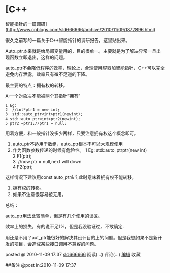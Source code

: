 #  [C++
智能指针的一篇调研](http://www.cnblogs.com/sld666666/archive/2010/11/09/1872896.html)

很久之前写的一篇关于C++智能指针的调研报告，这里贴出来。

Auto_ptr本来就是给局部变量用的，目的很单一。主要就是为了解决异常一旦出现函数立即退出，这样的问题。

auto_ptr不会降低程序的效率，理论上，合理使用容器加智能指针，C++可以完全避免内存泄露，效率只有微不足道的下降。

最主要的特点：拥有权的转移。

A:一个对象决不能被两个其指针“拥有”

    1 Eg:  
    2  //int*ptr1 = new int;  
    3  std::auto_ptr<int>ptr1(newint);  
    4 std::auto_ptr<int>ptr2(newint);  
    5 ptr2 =ptr1;//ptr1 = null;

用着方便，和一般指针没多少两样，只要注意拥有权这个概念即可。

  1. auto_ptr不适用于数组，auto_ptr根本不可以大规模使用
  2. 作为函数参数传递的时候有危险性。
    1 Eg: std::auto_ptr<int>ptr(new int)  
    2         F1(ptr);  
    3  //now ptr = null,next will down  
    4 F2(ptr);

这样情况下建议用const auto_ptr<int>& ?,此时意味着拥有权不能转移。

  1. 拥有权的转移。
  2. 如果不注意很容易被无用。

总结：

auto_ptr用法比较简单，但是有几个使用的误区。

效率上的损失，有的说不足1%，但是我没验证过，不敢确定.

用还是不用？aut_ptr能很好的解决其设计目的上的问题。但是我想如果不是新开发的项目，会造成某些接口调用不兼容的问题。

posted @ 2010-11-09 17:37 [sld666666](http://www.cnblogs.com/sld666666/)
阅读(...) 评论(...) [编辑](https://i.cnblogs.com/EditPosts.aspx?postid=1872896) 收藏

##备注 
 @post in:2010-11-09 17:37